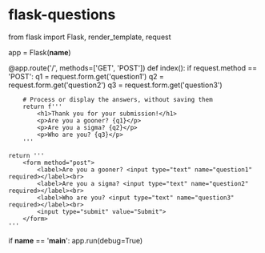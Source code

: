 # flask-questions
from flask import Flask, render_template, request

app = Flask(__name__)

@app.route('/', methods=['GET', 'POST'])
def index():
    if request.method == 'POST':
        q1 = request.form.get('question1')
        q2 = request.form.get('question2')
        q3 = request.form.get('question3')
        
        # Process or display the answers, without saving them
        return f'''
            <h1>Thank you for your submission!</h1>
            <p>Are you a gooner? {q1}</p>
            <p>Are you a sigma? {q2}</p>
            <p>Who are you? {q3}</p>
        '''
    
    return '''
        <form method="post">
            <label>Are you a gooner? <input type="text" name="question1" required></label><br>
            <label>Are you a sigma? <input type="text" name="question2" required></label><br>
            <label>Who are you? <input type="text" name="question3" required></label><br>
            <input type="submit" value="Submit">
        </form>
    '''

if __name__ == '__main__':
    app.run(debug=True)

